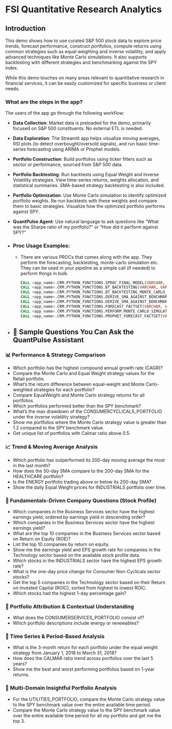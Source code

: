 # FSI Quantitative Research Analytics 

## Introduction
This demo shows how to use curated S&P 500 stock data to explore price trends, forecast performance, construct portfolios, compute returns using common strategies such as equal weighting and inverse volatility, and apply advanced techniques like Monte Carlo simulations. It also supports backtesting with different strategies and benchmarking against the SPY index.

While this demo touches on many areas relevant to quantitative research in financial services, it can be easily customized for specific business or client needs.

### What are the steps in the app?
The users of the app go through the following workflow:

- **Data Collection**: Market data is preloaded for the demo, primarily focused on S&P 500 constituents. No external ETL is needed.
- **Data Exploration**: The Streamlit app helps visualize moving averages, RSI plots (to detect overbought/oversold signals), and run basic time-series forecasting using ARIMA or Prophet models.
- **Portfolio Construction**: Build portfolios using ticker filters such as sector or performance, sourced from S&P 500 data.
- **Portfolio Backtesting**: Run backtests using Equal Weight and Inverse Volatility strategies. View time-series returns, weights allocation, and statistical summaries. SMA-based strategy backtesting is also included.
- **Portfolio Optimization**: Use Monte Carlo simulation to identify optimized portfolio weights. Re-run backtests with these weights and compare them to basic strategies. Visualize how the optimized portfolio performs against SPY.
- **QuantPulse Agent**: Use natural language to ask questions like “What was the Sharpe ratio of my portfolio?” or “How did it perform against SPY?”

- ### Proc Usage Examples:

    -  There are various PROCs that comes along with the app. They perform the forecasting, backtesting, monte-carlo simulation etc. They can be used in your pipeline as a simple call (if needed) to perform things in bulk.
        ```sql
        CALL <app_name>.CRM.PYTHON_FUNCTIONS.SPROC_FINAL_MODEL(VARCHAR, NUMBER) -- used for forecasting
        CALL <app_name>.CRM.PYTHON_FUNCTIONS.BT_BACKTESTING(VARCHAR, VARCHAR, VARCHAR, VARCHAR, VARCHAR, VARCHAR) -- used for backtesting
        CALL <app_name>.CRM.PYTHON_FUNCTIONS.BT_BACKTESTING_MONTE_CARLO_WEIGHTS(VARCHAR, VARCHAR, VARCHAR, VARCHAR, VARCHAR, VARCHAR, VARCHAR) -- used for backtesting using Monte-Carlo weights
        CALL <app_name>.CRM.PYTHON_FUNCTIONS.DERIVE_SMA_AGAINST_BENCHMARK(VARCHAR, VARCHAR, VARCHAR, VARCHAR, VARCHAR, VARCHAR, VARCHAR, VARCHAR, VARCHAR) -- used for performing SMA backtesting against SPY benchmark
        CALL <app_name>.CRM.PYTHON_FUNCTIONS.DERIVE_SMA_AGAINST_BENCHMARK_TW(VARCHAR, VARCHAR, VARCHAR, VARCHAR, VARCHAR, VARCHAR, VARCHAR, VARCHAR, VARCHAR) -- used for performing SMA backtesting against SPY benchmark using Monte-Carlo weights
        CALL <app_name>.CRM.PYTHON_FUNCTIONS.FORECAST_FACTSET(VARCHAR, VARCHAR, VARCHAR, VARCHAR, VARCHAR) -- used for ARIMA based forecasting of prices
        CALL <app_name>.CRM.PYTHON_FUNCTIONS.PERFORM_MONTE_CARLO_SIMULATION(NUMBER, VARCHAR, VARCHAR, VARCHAR, VARCHAR, VARCHAR) -- used for performing Monte-Carlo simulation
        CALL <app_name>.CRM.PYTHON_FUNCTIONS.PROPHET_FORECAST_FACTSET(VARCHAR, VARCHAR, VARCHAR, VARCHAR, VARCHAR) -- used for forecasting using Facebook prophet library
       
- ## 💬 Sample Questions You Can Ask the QuantPulse Assistant

### 📊 Performance & Strategy Comparison
- Which portfolio has the highest compound annual growth rate (CAGR)?
- Compare the Monte Carlo and Equal Weight strategy values for the Retail portfolio.
- What’s the return difference between equal-weight and Monte Carlo-weighted strategies for each portfolio?
- Compare EqualWeight and Monte Carlo strategy returns for all portfolios.
- Which portfolios performed better than the SPY benchmark?
- What’s the max drawdown of the CONSUMERCYCLICALS_PORTFOLIO under the inverse volatility strategy?
- Show me portfolios where the Monte Carlo strategy value is greater than 1.2 compared to the SPY benchmark value.
- Get unique list of portfolios with Calmar ratio above 0.5.

### 📈 Trend & Moving Average Analysis
- Which portfolio has outperformed its 200-day moving average the most in the last month?
- How does the 50-day SMA compare to the 200-day SMA for the HEALTHCARE portfolio?
- Is the ENERGY portfolio trading above or below its 200-day SMA?
- Show the daily Equal Weight prices for INDUSTRIALS portfolio over time.

### 🧠 Fundamentals-Driven Company Questions (Stock Profile)
- Which companies in the Business Services sector have the highest earnings yield, ordered by earnings yield in descending order?
- Which companies in the Business Services sector have the highest earnings yield?
- What are the top 10 companies in the Business Services sector based on Return on Equity (ROE)?
- List the top 10 companies by return on equity.
- Show me the earnings yield and EPS growth rate for companies in the Technology sector based on the available stock profile data.
- Which stocks in the INDUSTRIALS sector have the highest EPS growth rate?
- What is the one-day price change for Consumer Non-Cyclicals sector stocks?
- Get the top 5 companies in the Technology sector based on their Return on Invested Capital (ROIC), sorted from highest to lowest ROIC.
- Which stocks had the highest 1-day percentage gain?

### 🧬 Portfolio Attribution & Contextual Understanding
- What does the CONSUMERSERVICES_PORTFOLIO consist of?
- Which portfolio descriptions include energy or renewables?

### 📅 Time Series & Period-Based Analysis
- What is the 3-month return for each portfolio under the equal weight strategy from January 1, 2018 to March 31, 2018?
- How does the CALMAR ratio trend across portfolios over the last 5 years?
- Show me the best and worst performing portfolios based on 1-year returns.

### 🚀 Multi-Domain Insightful Portfolio Analysis
- For the UTILITIES_PORTFOLIO, compare the Monte Carlo strategy value to the SPY benchmark value over the entire available time period.
- Compare the Monte Carlo strategy value to the SPY benchmark value over the entire available time period for all my portfolio and get me the top 3.

